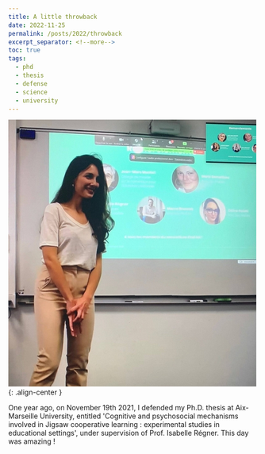 ```yaml
---
title: A little throwback
date: 2022-11-25
permalink: /posts/2022/throwback
excerpt_separator: <!--more-->
toc: true
tags:
  - phd
  - thesis
  - defense
  - science
  - university
---
```


![](/images/posts/post2/defence.jpg){: .align-center }

One year ago, on November 19th 2021, I defended my Ph.D. thesis at Aix-Marseille University, 
entitled 'Cognitive and psychosocial mechanisms involved in Jigsaw cooperative learning : experimental studies in educational settings',
under supervision of Prof. Isabelle Régner. 
This day was amazing !

<!--more-->


